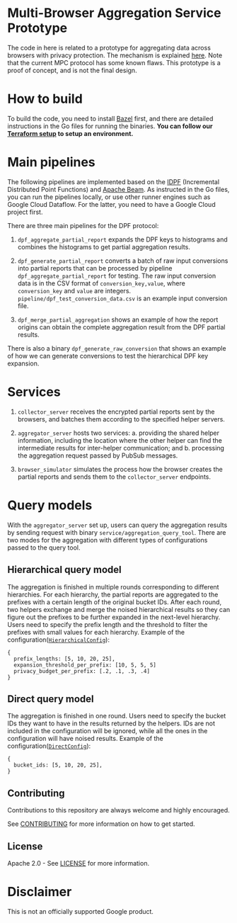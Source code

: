 # Multi-Browser Aggregation Service Prototype

The code in here is related to a prototype for aggregating data across browsers with privacy protection. The mechanism is explained [here](https://github.com/WICG/conversion-measurement-api/blob/master/SERVICE.md). Note that the current MPC protocol has some known flaws. This prototype is a proof of concept, and is not the final design.

# How to build

To build the code, you need to install [Bazel](https://bazel.build/) first, and there are detailed instructions in the Go files for running the binaries.
**You can follow our [Terraform setup](terraform/README.md) to setup an environment.**

# Main pipelines

The following pipelines are implemented based on the [IDPF](https://github.com/google/distributed_point_functions) (Incremental Distributed Point Functions) and [Apache Beam](https://beam.apache.org/). As instructed in the Go files, you can run the pipelines locally, or use other runner engines such as Google Cloud Dataflow. For the latter, you need to have a Google Cloud project first.

There are three main pipelines for the DPF protocol:

1. `dpf_aggregate_partial_report` expands the DPF keys to histograms and combines the histograms to get partial aggregation results.


2. `dpf_generate_partial_report` converts a batch of raw input conversions into partial reports that can be processed by pipeline `dpf_aggregate_partial_report` for testing. The raw input conversion data is in the CSV format of `conversion_key,value`, where `conversion_key` and `value` are integers. `pipeline/dpf_test_conversion_data.csv` is an example input conversion file.

3. `dpf_merge_partial_aggregation` shows an example of how the report origins can obtain the complete aggregation result from the DPF partial results.

There is also a binary `dpf_generate_raw_conversion` that shows an example of how we can generate conversions to test the hierarchical DPF key expansion.

# Services

1. `collector_server` receives the encrypted partial reports sent by the browsers, and batches them according to the specified helper servers.

2. `aggregator_server` hosts two services: a. providing the shared helper information, including the location where the other helper can find the intermediate results for inter-helper communication; and b. processing the aggregation request passed by PubSub messages.

3. `browser_simulator` simulates the process how the browser creates the partial reports and sends them to the `collector_server` endpoints.

# Query models
With the `aggregator_server` set up, users can query the aggregation results by sending request with binary `service/aggregation_query_tool`. There are two modes for the aggregation with different types of configurations passed to the query tool.

## Hierarchical query model
The aggregation is finished in multiple rounds corresponding to different hierarchies. For each hierarchy, the partial reports are aggregated to the prefixes with a certain length of the original bucket IDs. After each round, two helpers exchange and merge the noised hierarchical results so they can figure out the prefixes to be further expanded in the next-level hierarchy. Users need to specify the prefix length and the threshold to filter the prefixes with small values for each hierarchy. Example of the configuration([`HierarchicalConfig`](https://github.com/google/privacy-sandbox-aggregation-service/blob/383a29498eaaef00eb3cb7974869a51a5de7f797/service/query.go#L45)):

```
{
  prefix_lengths: [5, 10, 20, 25],
  expansion_threshold_per_prefix: [10, 5, 5, 5]
  privacy_budget_per_prefix: [.2, .1, .3, .4]
}
```
## Direct query model
The aggregation is finished in one round. Users need to specify the bucket IDs they want to have in the results returned by the helpers. IDs are not included in the configuration will be ignored, while all the ones in the configuration will have noised results. Example of the configuration([`DirectConfig`](https://github.com/google/privacy-sandbox-aggregation-service/blob/383a29498eaaef00eb3cb7974869a51a5de7f797/service/query.go#L52)):

```
{
  bucket_ids: [5, 10, 20, 25],
}
```

## Contributing

Contributions to this repository are always welcome and highly encouraged.

See [CONTRIBUTING](/CONTRIBUTING.md) for more information on how to get started.

## License

Apache 2.0 - See [LICENSE](LICENSE) for more information.

# Disclaimer

This is not an officially supported Google product.

